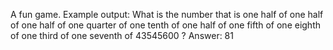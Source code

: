 A fun game.
Example output:
What is the number that is one half of one half of one half of one quarter of one tenth of one half of one fifth of one eighth of one third of one seventh of 43545600 ?
Answer: 81
